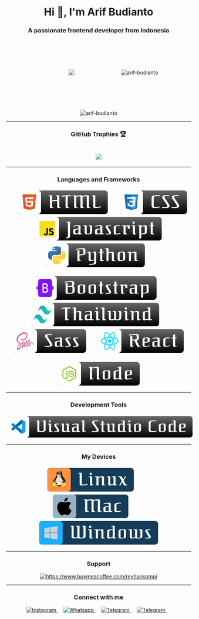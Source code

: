 <h1 align="center">Hi 👋, I'm Arif Budianto</h1>
<h3 align="center">A passionate frontend developer from Indonesia</h3>
<p align="center">
  <img align="center" width="300" style="padding: 5rem;" src="https://eportfolio.utm.my/artefact/file/download.php?file=682043&view=171850&embedded=1&text=691127">
  &nbsp&nbsp&nbsp&nbsp&nbsp&nbsp&nbsp&nbsp&nbsp&nbsp
    <img align="center" width="400" src="https://github-readme-stats.vercel.app/api/top-langs?username=arif-budianto&show_icons=true&locale=en&layout=compact&theme=tokyonight" alt="arif-budianto" />
</p>

<p align="center">
  <img src="https://komarev.com/ghpvc/?username=arif-budianto&label=Profile%20views&color=0e75b6&style=flat" alt="arif-budianto" />
</p>

---

<h3 align="center">
  <summary>GitHub Trophies 🏆</summary>
  <br>
<p align="center">
  <a href="https://github.com/ryo-ma/github-profile-trophy" target="_blank">
    <img src="https://github-profile-trophy.vercel.app/?username=arif-budianto&theme=gruvbox&column=3&margin-w=15&margin-h=15"/>
  </a>
</p>
</h3>

---

<h3 align="center">Languages and Frameworks</h3>

<p align="center">
  &nbsp&nbsp&nbsp&nbsp
  <img src="https://github.com/arif-budianto/arif-budianto/blob/main/assets/svg-icon/HTML.svg" alt="html" style="vertical-align:top; margin:4px">
  &nbsp&nbsp&nbsp&nbsp
  <img src="https://github.com/arif-budianto/arif-budianto/blob/main/assets/svg-icon/CSS.svg" alt="css" style="vertical-align:top; margin:4px">
  &nbsp&nbsp&nbsp&nbsp
  <img src="https://github.com/arif-budianto/arif-budianto/blob/main/assets/svg-icon/Javascript.svg" alt="js" style="vertical-align:top; margin:4px">
  &nbsp&nbsp&nbsp&nbsp
  <img src="https://github.com/arif-budianto/arif-budianto/blob/main/assets/svg-icon/Python.svg" alt="python" style="vertical-align:top; margin:4px">
  &nbsp&nbsp&nbsp&nbsp
  <br>
  <br>
  <img src="https://github.com/arif-budianto/arif-budianto/blob/main/assets/svg-icon/Bootstrap.svg" alt="bootstrap" style="vertical-align:top; margin:4px">
  &nbsp&nbsp&nbsp&nbsp
  <img src="https://github.com/arif-budianto/arif-budianto/blob/main/assets/svg-icon/Thailwind.svg" alt="thailwind" style="vertical-align:top; margin:4px">
  &nbsp&nbsp&nbsp&nbsp
  <img src="https://github.com/arif-budianto/arif-budianto/blob/main/assets/svg-icon/Sass.svg" alt="sass" style="vertical-align:top; margin:4px">
  &nbsp&nbsp&nbsp&nbsp
  <img src="https://github.com/arif-budianto/arif-budianto/blob/main/assets/svg-icon/React.svg" alt="react" style="vertical-align:top; margin:4px">
  <br>
  &nbsp&nbsp&nbsp&nbsp
  <br>
  <img src="https://github.com/arif-budianto/arif-budianto/blob/main/assets/svg-icon/Node.svg" alt="nodejs" style="vertical-align:top; margin:4px">
</p>

---

<h3 align="center">Development Tools</h3>

<p align="center">
  <img src="https://github.com/arif-budianto/arif-budianto/blob/main/assets/svg-icon/Visual%20studio.svg" alt="visual studio code" style="vertical-align:top; margin:4px">
</p>

---

<h3 align="center">My Devices</h3>

<p align="center">
  <img src="https://github.com/fathurrahman0530/fathurrahman0530/blob/main/assets/devices/linux.svg" alt="Linux" style="vertical-align:top; margin:4px">
  &nbsp&nbsp&nbsp&nbsp&nbsp&nbsp&nbsp&nbsp&nbsp&nbsp
  <img src="https://github.com/fathurrahman0530/fathurrahman0530/blob/main/assets/devices/mac.svg" alt="Mac" style="vertical-align:top; margin:4px">
    &nbsp&nbsp&nbsp&nbsp&nbsp&nbsp&nbsp&nbsp&nbsp&nbsp
  <img src="https://github.com/fathurrahman0530/fathurrahman0530/blob/main/assets/devices/widows.svg" alt="Windows" style="vertical-align:top; margin:4px">
  <br>
</p>

---

<h3 align="center">Support</h3>

<p align="center">
  <a align="center" href="https://www.buymeacoffee.com/">
    <img src="https://cdn.buymeacoffee.com/buttons/v2/default-yellow.png" height="50" width="210" alt="https://www.buymeacoffee.com/reyhankompi" />     </a>
</p>

---

<h3 align="center">Connect with me</h3>

<p align="center">
  <a href="https://www.instagram.com/arifbudianto_20/" target="_blank">
    <img src="https://github.com/Quadrified/Quadrified/blob/master/assets/social_media_svgs/instagram-round.svg" width="35px" alt="Instagram">
  </a> &nbsp; &nbsp;
  <a href="https://api.whatsapp.com/send?phone=+6282219567904" target="_blank">
    <img src="https://github.com/Quadrified/Quadrified/blob/master/assets/social_media_svgs/whatsapp-round.svg" width="35px" alt="Whatsapp">
  </a> &nbsp; &nbsp;
  <a href="https://t.me/Tigers_20" target="_blank">
    <img src="https://github.com/Quadrified/Quadrified/blob/master/assets/social_media_svgs/telegram-round.svg" width="35px" alt="Telegram">
  </a> &nbsp; &nbsp;
  <a href="https://discord.com/invite/mntryCEEf4" target="_blank">
    <img src="https://www.svgrepo.com/show/331368/discord-v2.svg" width="35px" alt="Telegram">
  </a> &nbsp; &nbsp;
</p>
